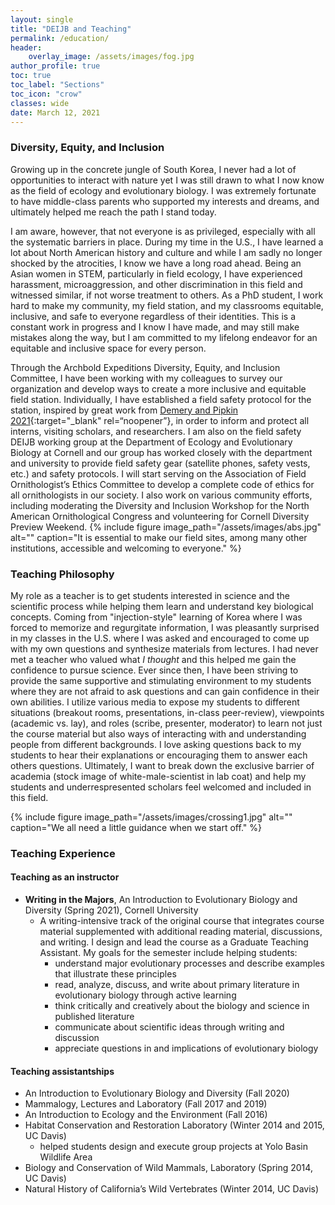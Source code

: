 ```yaml
---
layout: single
title: "DEIJB and Teaching"
permalink: /education/
header:
    overlay_image: /assets/images/fog.jpg
author_profile: true
toc: true
toc_label: "Sections"
toc_icon: "crow"
classes: wide
date: March 12, 2021
---
```



### Diversity, Equity, and Inclusion

Growing up in the concrete jungle of South Korea, I never had a lot of opportunities to interact with nature yet I was still drawn to what I now know as the field of ecology and evolutionary biology. I was extremely fortunate to have middle-class parents who supported my interests and dreams, and ultimately helped me reach the path I stand today.

I am aware, however, that not everyone is as privileged, especially with all the systematic barriers in place. During my time in the U.S., I have learned a lot about North American history and culture and while I am sadly no longer shocked by the atrocities, I know we have a long road ahead. Being an Asian women in STEM, particularly in field ecology, I have experienced harassment, microaggression, and other discrimination in this field and witnessed similar, if not worse treatment to others. As a PhD student, I work hard to make my community, my field station, and my classrooms equitable, inclusive, and safe to everyone regardless of their identities. This is a constant work in progress and I know I have made, and may still make mistakes along the way, but I am committed to my lifelong endeavor for an equitable and inclusive space for every person. 

Through the Archbold Expeditions Diversity, Equity, and Inclusion Committee, I have been working with my colleagues to survey our organization and develop ways to create a more inclusive and equitable field station. Individually, I have established a field safety protocol for the station, inspired by great work from [Demery and Pipkin 2021](https://www.nature.com/articles/s41559-020-01328-5?proof=t){:target="\_blank" rel=“noopener”}, in order to inform and protect all interns, visiting scholars, and researchers. I am also on the field safety DEIJB working group at the Department of Ecology and Evolutionary Biology at Cornell and our group has worked closely with the department and university to provide field safety gear (satellite phones, safety vests, etc.) and safety protocols. I will start serving on the Association of Field Ornithologist’s Ethics Committee to develop a complete code of ethics for all ornithologists in our society. I also work on various community efforts, including moderating the Diversity and Inclusion Workshop for the North American Ornithological Congress and volunteering for Cornell Diversity Preview Weekend.
{% include figure image_path="/assets/images/abs.jpg" alt="" caption="It is essential to make our field sites, among many other institutions, accessible and welcoming to everyone." %}


### Teaching Philosophy
My role as a teacher is to get students interested in science and the scientific process while helping them learn and understand key biological concepts. Coming from "injection-style" learning of Korea where I was forced to memorize and regurgitate information, I was pleasantly surprised in my classes in the U.S. where I was asked and encouraged to come up with my own questions and synthesize materials from lectures. I had never met a teacher who valued what *I thought* and this helped me gain the confidence to pursue science. Ever since then, I have been striving to provide the same supportive and stimulating environment to my students where they are not afraid to ask questions and can gain confidence in their own abilities. I utilize various media to expose my students to different situations (breakout rooms, presentations, in-class peer-review), viewpoints (academic vs. lay), and roles (scribe, presenter, moderator) to learn not just the course material but also ways of interacting with and understanding people from different backgrounds. I love asking questions back to my students to hear their explanations or encouraging them to answer each others questions. Ultimately, I want to break down the exclusive barrier of academia (stock image of white-male-scientist in lab coat) and help my students and underrespresented scholars feel welcomed and included in this field.

{% include figure image_path="/assets/images/crossing1.jpg" alt="" caption="We all need a little guidance when we start off." %}

### Teaching Experience
#### Teaching as an instructor
  - **Writing in the Majors**, An Introduction to Evolutionary Biology and Diversity (Spring 2021), Cornell University 
    - A writing-intensive track of the original course that integrates course material supplemented with additional reading material, discussions, and writing. I design and lead the course as a Graduate Teaching Assistant. My goals for the semester include helping students:
      - understand major evolutionary processes and describe examples that illustrate these principles
      - read, analyze, discuss, and write about primary literature in evolutionary biology through active learning
      - think critically and creatively about the biology and science in published literature
      - communicate about scientific ideas through writing and discussion
      - appreciate questions in and implications of evolutionary biology

#### Teaching assistantships
  - An Introduction to Evolutionary Biology and Diversity (Fall 2020)
  - Mammalogy, Lectures and Laboratory (Fall 2017 and 2019)
  - An Introduction to Ecology and the Environment (Fall 2016)
  - Habitat Conservation and Restoration Laboratory (Winter 2014 and 2015, UC Davis)
      - helped students design and execute group projects at Yolo Basin Wildlife Area
  - Biology and Conservation of Wild Mammals, Laboratory (Spring 2014, UC Davis)
  - Natural History of California’s Wild Vertebrates (Winter 2014, UC Davis)
